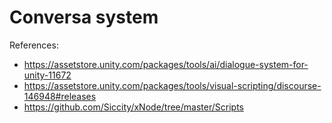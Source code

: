# Conversa system

References:

-   https://assetstore.unity.com/packages/tools/ai/dialogue-system-for-unity-11672
-   https://assetstore.unity.com/packages/tools/visual-scripting/discourse-146948#releases
-   https://github.com/Siccity/xNode/tree/master/Scripts
